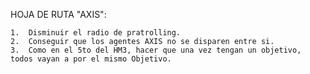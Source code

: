 HOJA DE RUTA "AXIS":

	1.	Disminuir el radio de pratrolling.
	2.	Conseguir que los agentes AXIS no se disparen entre si.	
	3.	Como en el 5to del HM3, hacer que una vez tengan un objetivo, todos vayan a por el mismo Objetivo.